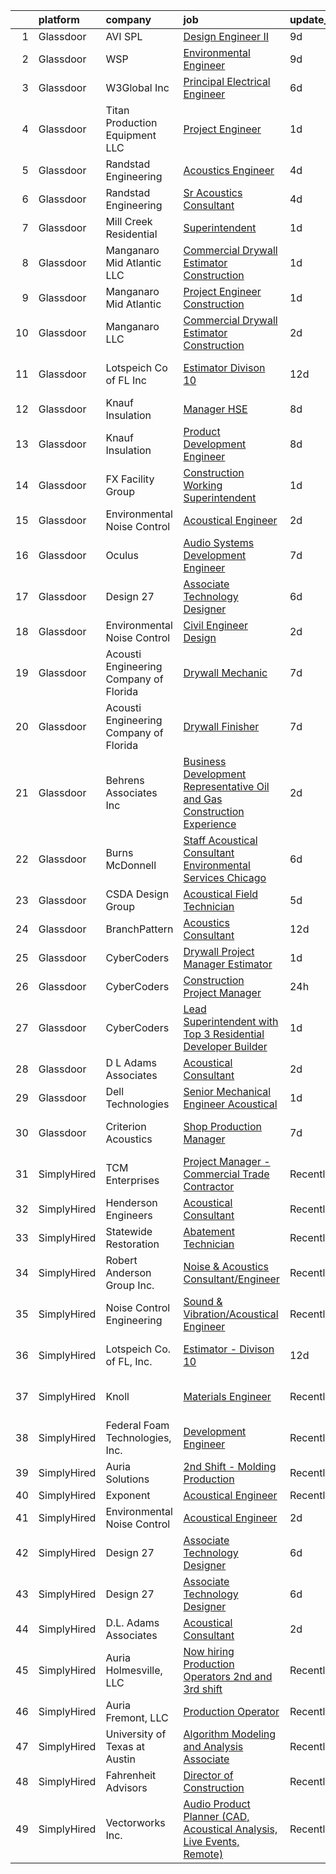 

|    | platform    | company                                | job                                                                                                                                                                                                                                                                                                                                                                                                                                                                                                                                                                                                                                                                                                                                                                                                                                                                                                                                                                                                                                                                                                                                                                                                                                                                                                                                                                                                                                                                                  | update_time   | location               |
|---:|:------------|:---------------------------------------|:-------------------------------------------------------------------------------------------------------------------------------------------------------------------------------------------------------------------------------------------------------------------------------------------------------------------------------------------------------------------------------------------------------------------------------------------------------------------------------------------------------------------------------------------------------------------------------------------------------------------------------------------------------------------------------------------------------------------------------------------------------------------------------------------------------------------------------------------------------------------------------------------------------------------------------------------------------------------------------------------------------------------------------------------------------------------------------------------------------------------------------------------------------------------------------------------------------------------------------------------------------------------------------------------------------------------------------------------------------------------------------------------------------------------------------------------------------------------------------------|:--------------|:-----------------------|
|  1 | Glassdoor   | AVI SPL                                | [Design Engineer II](https://www.glassdoor.com/partner/jobListing.htm?pos=124&ao=1136043&s=58&guid=000001836413013a813663522aafb74a&src=GD_JOB_AD&t=SR&vt=w&cs=1_6533f815&cb=1663831311057&jobListingId=1008135123497&jrtk=3-0-1gdi160b2kf3k801-1gdi160bpg2ds800-afd88db7dfc8ccb3-)                                                                                                                                                                                                                                                                                                                                                                                                                                                                                                                                                                                                                                                                                                                                                                                                                                                                                                                                                                                                                                                                                                                                                                                                  | 9d            | Atlanta, GA            |
|  2 | Glassdoor   | WSP                                    | [Environmental Engineer](https://www.glassdoor.com/partner/jobListing.htm?pos=127&ao=1136043&s=58&guid=000001836413013a813663522aafb74a&src=GD_JOB_AD&t=SR&vt=w&cs=1_7eb3849a&cb=1663831311057&jobListingId=1008135079902&jrtk=3-0-1gdi160b2kf3k801-1gdi160bpg2ds800-3a8945c45c2858a6-)                                                                                                                                                                                                                                                                                                                                                                                                                                                                                                                                                                                                                                                                                                                                                                                                                                                                                                                                                                                                                                                                                                                                                                                              | 9d            | Washington, DC         |
|  3 | Glassdoor   | W3Global Inc                           | [Principal Electrical Engineer](https://www.glassdoor.com/partner/jobListing.htm?pos=119&ao=1110586&s=58&guid=000001836413013a813663522aafb74a&src=GD_JOB_AD&t=SR&vt=w&ea=1&cs=1_4f693684&cb=1663831311056&jobListingId=1008142490448&cpc=3BA4CE39D5B5DEF5&jrtk=3-0-1gdi160b2kf3k801-1gdi160bpg2ds800-f136b5d3aa4bb2df--6NYlbfkN0DQr0I1mkHTYCHIQl-Z2q2GFo8_WIakD9g7JG9Jpso0F1szWHTNQT333qdHOIIMC5Xq46maLYzZw9v1ZCdJGnTbGN_qZeyICKJTLvCu5w9PYaCOnBLnmoEO-xL6RVkoaeMFLPme-X2PsYloLmBH-rFz3yn-Jbn9vC3vjcqUZ4lMdEvRckjZC2u84l5dIr0nXXoccTXOAKTmisWAuOBJ3uupbY8fsuqFItURgGqLG5kIqlqYM2AYdFeuEg3AxsVLxRctB-E3vVa8055G7uWHAnN3fDHVSRzr2SUBvU4w67J6IINIhha4Fsv1eetiI7yyqhfAlOs4B48ajBAGdWvBVMtAdo2Kei40KpT3q33Lj-X4VJsT1BEfor3sICqf-mW7gxXUskMaNd-xB-9kVs-3q2iH90z8NmHQ3m3enrIVWxCGpzc76wv_6XqWzgtKgJvMquvwt5d9ao0Aq7tFEdqi27yx1r4xySByGzpCyHHimrrqxwNbtu36Ql1arRHu_6ozaYq8eU-ZpQL6oF4TcqAVuP8D_TZ7L07DJShB_FhUvGZ7cTeQCH-g0lioB7gFDhl9QfSH09lTE5gqgN1vxpzwbzHw)                                                                                                                                                                                                                                                                                                                                                                                                                                                                                                                             | 6d            | Tempe, AZ              |
|  4 | Glassdoor   | Titan Production Equipment LLC         | [Project Engineer](https://www.glassdoor.com/partner/jobListing.htm?pos=130&ao=1136043&s=58&guid=000001836413013a813663522aafb74a&src=GD_JOB_AD&t=SR&vt=w&cs=1_a2a6641f&cb=1663831311058&jobListingId=1008151203610&jrtk=3-0-1gdi160b2kf3k801-1gdi160bpg2ds800-f0e9d119378842dd-)                                                                                                                                                                                                                                                                                                                                                                                                                                                                                                                                                                                                                                                                                                                                                                                                                                                                                                                                                                                                                                                                                                                                                                                                    | 1d            | The Woodlands, TX      |
|  5 | Glassdoor   | Randstad Engineering                   | [Acoustics Engineer](https://www.glassdoor.com/partner/jobListing.htm?pos=112&ao=1110586&s=58&guid=000001836413013a813663522aafb74a&src=GD_JOB_AD&t=SR&vt=w&ea=1&cs=1_7e987475&cb=1663831311056&jobListingId=1008146395319&cpc=3BA4CE39D5B5DEF5&jrtk=3-0-1gdi160b2kf3k801-1gdi160bpg2ds800-3533152d33cf8374--6NYlbfkN0BP0SNj5t90jkfF5SbRhYc-YYyKnIlIACqwosTKYtJiUOp36XFEILIi7NeTHfhZHbsW-mUkTBjl8Iw3WU-5SqwJGlMOgw2JpWZkLU-6lAixkGeMfLdqscvBGPGzZn7lcPvC9qIOBKdLZCN761WcXu4-8OKZ7XLBHxweVfOiciQhWxAZPPoBkvew_xe9X0eHuK33eun2QlXRi3OZ30b2vVb9f1rlcAlaiFHrN9RPFZZOsYbe3OF40iuj0T_LMWFudiwMZZphr13goZayiFAyO_wCLBdnoi0bmnxjbxFUMpNon6XK5AeXe93Ucib_5_Pxs93AUjfvMSzaQlDfh50tSsBSFXI3jRytEzgwKgJAWZevP0B3cQ7tZzjwSmt94xd-jDNdGs1uCBDuzjFSdtffL5NLb1spimd_pCmWBV9RF5VUEdaw4IeuiCKZfopefpC3PFwn-tnvku4QceFkjb9uvjL-aqaw6DyXJZszmu3dEAOCpcVTk4hOPm6bY8Ws07amVDteh4ZQTqfByAEk9ccgquhnhxkoukiqQhtuJj4a5Rr3JyQD74HZaz7is4Id10A70uKUoUYzTRqORaCYPKNhjq7MkAznW9UY4ZRTxMHCq-oX1vQBBqlPOTDr-gcjI3lxxAx7J-iftsGcoj8ATeGikX7Ar_Oqo1n4yYF0gIap4arsH-9FQwJPzeJ07STRcRldKg7z4xRThflITVwzvqaU1fWOUR-fUjlgWV0%3D)                                                                                                                                                                                                                                                                                                                                                                                          | 4d            | Los Angeles, CA        |
|  6 | Glassdoor   | Randstad Engineering                   | [Sr  Acoustics Consultant](https://www.glassdoor.com/partner/jobListing.htm?pos=116&ao=1110586&s=58&guid=000001836413013a813663522aafb74a&src=GD_JOB_AD&t=SR&vt=w&ea=1&cs=1_bcc4c00b&cb=1663831311056&jobListingId=1008146395284&cpc=9908D8D4413DBB8A&jrtk=3-0-1gdi160b2kf3k801-1gdi160bpg2ds800-1e37dc136f2d919a--6NYlbfkN0BP0SNj5t90jkfF5SbRhYc-YYyKnIlIACqwosTKYtJiUOp36XFEILIi7NeTHfhZHbsW-mUkTBjl8FIFrTAC_qYAebY_cyQqVvB0MGWr6GAninhmnbYc0H4JvtYHZs8F-JoYQ5N9rHtgPeysiPlaGKR1KA9_fQdLfZFYobIBfkkloEZC7jGXfM9tSUdm1h4gmKgvWuVQ0TE1vq3iuVPf_SYGYDulhN33ou8RYHCwJO4vPsGyrK_xbp_4HHSjxVzN0uEU7G1hMY6FTIA5gK3itbyPTxqhRI9LxJU55MhXDE0x4LfHZcP9W7HCUeDATGYcZOJ8wb_9AcmcYMh4PQ1YsVwldDnp1t0rFQc1luuIVNotKfs0c-kuaGtF7g8E8-EQlDZnhzGwNWBb4WnxzjFFmAEE32gC0WvGlCgwUgLsMp8T-VtngxGENJKB0k6-tdcHrbOEwlR6LBvP8r2kvMhGrYhTiCORvHg83JbIfeaxb7uwMcnINNBqSGZsh1W5v66mn2xpRGzDUKQ5y8uVSMAfNZex02hxeGr3hliezh5eGdhVwsWzyeq4LU8GOIqF_WHuiyXRHaWhpHkSg4l_WkrpyiJijXMtUTqpk0zfW7zGOj4xY0MKwtyAVO-ANkByZ9Z4qOBFgSKNZ9uHy_lEosy4iXuBL9rgKudEZc5H0PtPY5Dbi58lG4IgdDDOiyMm47L7EnizP-wvEsTkte2hm7uA_Pg2EbEM20kgkCM%3D)                                                                                                                                                                                                                                                                                                                                                                                    | 4d            | Los Angeles, CA        |
|  7 | Glassdoor   | Mill Creek Residential                 | [Superintendent](https://www.glassdoor.com/partner/jobListing.htm?pos=125&ao=1136043&s=58&guid=000001836413013a813663522aafb74a&src=GD_JOB_AD&t=SR&vt=w&cs=1_f40e7351&cb=1663831311057&jobListingId=1008151456010&jrtk=3-0-1gdi160b2kf3k801-1gdi160bpg2ds800-d5fcaaad9494a3af-)                                                                                                                                                                                                                                                                                                                                                                                                                                                                                                                                                                                                                                                                                                                                                                                                                                                                                                                                                                                                                                                                                                                                                                                                      | 1d            | Lacey, WA              |
|  8 | Glassdoor   | Manganaro Mid Atlantic LLC             | [Commercial Drywall Estimator   Construction](https://www.glassdoor.com/partner/jobListing.htm?pos=113&ao=1110586&s=58&guid=000001836413013a813663522aafb74a&src=GD_JOB_AD&t=SR&vt=w&cs=1_433c8b86&cb=1663831311055&jobListingId=1008150380966&cpc=B2C3004C5D07113D&jrtk=3-0-1gdi160b2kf3k801-1gdi160bpg2ds800-397582565d2aa8f2--6NYlbfkN0AeB-3anZJErEZaeDx6Hds6gUOajYFzd6t7JoW9qgPIiS3DNhZT4na4LQrHUyLHjow45GmzMV2HLtGoDQPa0WDQhvwLM_H8D3dmLqy1Hrw3-Zbn1V9VzxQikSctc53lV7Hz5pFsaBTEufIT_OPgZnKCTNnhhrJRQjE0MgTp6wIOj8GEkfbDTf2_ikjkW6TUqQWR9FXdF01Li2_EfuyuMMq7jTUr8BDuSoZVvSYXza_ujzPLG3Td5gGo3kzvCE9hzNK6fB4FZILfrXHcFmOSu5oLskgawQzDA3kBq32funCWagXu9tWs7o4qvYs0HTYYlBRzwx8n2wvj6HsWAZ-AkVVi6lVeDVC0cLTyi-FIdXqMzeN16O5V9RCZqgl-Ilvu6ZVIiWkIOwwRO6v3uNTAnO3jIyI73NcESIg4ejjjwZJESl_Um02_wg62WjDpmcbqt3WOKsw8swvgcxNJAFz0cYSXmk1OZBobOhPQEd9k7C1eB5NoNKppG_siUG6a-Iue96uglDSQ-nRLfkagETzdXusl9Q2r_T8qW9hIGE341f29nwMOz5wv1l3F0U4iSe3gkuah6P5OLABcT-JnleeM7QpqmB2sfDu4XhSJ_6fOgXcBIrWxXa9PLpKucZqUaRqZo26q1zdsPYuVk9CCPNIfiKBLGuNH4CsnHTPCqooBjdPUZiATpNSgDAcZJ3mvl82N8weSH3p7QrYJiw%3D%3D)                                                                                                                                                                                                                                                                                                                                                                                        | 1d            | Beltsville, MD         |
|  9 | Glassdoor   | Manganaro Mid Atlantic                 | [Project Engineer   Construction](https://www.glassdoor.com/partner/jobListing.htm?pos=115&ao=1110586&s=58&guid=000001836413013a813663522aafb74a&src=GD_JOB_AD&t=SR&vt=w&cs=1_5bed0a62&cb=1663831311056&jobListingId=1008150380958&cpc=8CDBB1EC89CF7160&jrtk=3-0-1gdi160b2kf3k801-1gdi160bpg2ds800-ef3b1dae93baf93f--6NYlbfkN0AeB-3anZJErEZaeDx6Hds6gUOajYFzd6t7JoW9qgPIiS3DNhZT4na4LQrHUyLHjoyxceRFrohdU8ABPOnh3AV-aNjKilJV5q1qmctXO_LhNvpefjESRREmEOo55e6WCmCgWHBOMEhaPIzytCxfwo_mFlIDiYSoqOmVLMBKoo6J9i0na_puWMFI5GuIPjMR7ZPTJeRZftbiPr9P4l7ZYi1FN2qUoZSP254hQx0o01nDyIx6eyCsXfcN93DqggD28R4Ctwt6FuB6ZsAnWAzGmj-GMa4uWRDPr2Dqb6jv7plOlMtLzA8F5x-3LcDLqhtsuBTIyQ-bz38sC7sCGCY05w9qj9ydi6p8Of3FTNsAlyMvgD2TDy5I7T4MG7PtrzYIzMrCvmxkWKP6OkOhv8smcT1E0-OvbD4L7Lk0-k4_9lfVks9R9KKs-vxvhF7vYbSzz09OKC0fWuEtc_K22UCQyBcMGA1nUyGa1F7nda7LRSUomtxq2KsYNlLx6QvvsIE09HBanlDRUkL6XUdAOGNFs8lVIUYGxVpd2J7L1D8JFLFaUr_BXsGZeNFX6rw3uBlYJpOnUTGvFZvtof2pa6d5uTHG7hWePlKqW5-o8ruas3lvuLUH-opNkGN9XZTp1_XC7f_ZeZheUCOTQ7U2WxgQl28pl5cTh8Qji1_IQ1Q5aDoXOabxqv7wWaJiyledlq_SGgcE3COfMFYrYg%3D%3D)                                                                                                                                                                                                                                                                                                                                                                                                    | 1d            | Beltsville, MD         |
| 10 | Glassdoor   | Manganaro LLC                          | [Commercial Drywall Estimator Construction](https://www.glassdoor.com/partner/jobListing.htm?pos=105&ao=1110586&s=58&guid=000001836413013a813663522aafb74a&src=GD_JOB_AD&t=SR&vt=w&ea=1&cs=1_780f1102&cb=1663831311055&jobListingId=1008148672119&cpc=251DE92F8575B4A7&jrtk=3-0-1gdi160b2kf3k801-1gdi160bpg2ds800-651746d23aa49aca--6NYlbfkN0CSBNOnuxzeKKpLLk6KnyES8NvdEH3lV6drVITrW4BR0maHnjRWxbT6FCV11NfT43GzMBKkEO-1mh7CCXhXekt7N8NO-YQ99Y79uH0ka1Mxf8abb7ZJ4punEjlasSI2MLM_eSVknBX7T5MG-dXfViHY-dczCXECLuUhp1F0cb5T2YWs0PyA-agh2iOhnrztT_TEsWWMY-5grgaZqD1ZixTNzsZfyf87aOkBR2pt_DWBK_S0a4hKh0r44JPE48wTYHPVLCviNWTv_Z6np86MVwkc5kYuhwUDY-kJr0WBRRgbBWpauYm83w1hPnfZ7fjS5MZjkPgHdy0I-pUqt-MOED26yVWvM5QP2xyiFZIP5WrZjgg5JRb0k45L4O6UJBH3RudEANsNWXi58zvJUhqn2oFhW8ut3p0npRreiuvpMvYvRgS2yPMleMtBw3qudpNeOXg5qJHN1NTTSmFYP-kA_uTXZhnKy3V586fZS9oEyDJD0TWgFp2qU5_eZMNw1TMpDLPmMsf3ZUpH2lc50ELmImPi)                                                                                                                                                                                                                                                                                                                                                                                                                                                                                                                                                                                 | 2d            | Beltsville, MD         |
| 11 | Glassdoor   | Lotspeich Co  of FL  Inc               | [Estimator   Divison 10](https://www.glassdoor.com/partner/jobListing.htm?pos=102&ao=1110586&s=58&guid=000001836413013a813663522aafb74a&src=GD_JOB_AD&t=SR&vt=w&ea=1&cs=1_33d6b655&cb=1663831311054&jobListingId=1008129396119&cpc=E0DF622EDEFE12CB&jrtk=3-0-1gdi160b2kf3k801-1gdi160bpg2ds800-41f33a4b0cf844e4--6NYlbfkN0ARd-d_mk3fv7CsTzJI1efZU9fdCZ0pIicvHcE4ak8lb2QDs69G3HXkD85mIZKgWie_EH0ttPTPLMQXyY7SATuMQCCrub-AMTqhc3uVH_oQyp47DA5ooRc8lTMJsZy1cVtTpsBF2YP3KwdWWYbEUTBr1yJCjnaztYUpDGz0-7SlBzygTNjme7H-PpCkDTMMZx7LdGkX1m7gW2WDc3l6uNXoaJXjKa8wI5j1mtB_oLHA0ShUCkgZX9jy9OSvc-be0JgQ_SbebyxThoCefZNkpJlobist1G398CDUQYHLsGUThMkJKkS1kSpMv0B1NneaolJDDSMFmQ_SNds5xBi_SaNR2yMIYNUOoH4th1de7WrcrcF-hoQzrHM8mcqikhSBv4HbiGcmtKQNdIJtnc9EmjcH38zT1y3S-zkHiERU4_2PmAmVVlUzel7hKMqueWyDrQYx77prMZRgw9CzWx9JMf-6YdvSdarTCGv2_QEpa3xz7UZbwoDu7g1bs2hSkftX8BufAl6e95YNS9MNag6dbV4_)                                                                                                                                                                                                                                                                                                                                                                                                                                                                                                                                                                                                    | 12d           | Fort Lauderdale, FL    |
| 12 | Glassdoor   | Knauf Insulation                       | [Manager  HSE](https://www.glassdoor.com/partner/jobListing.htm?pos=111&ao=1110586&s=58&guid=000001836413013a813663522aafb74a&src=GD_JOB_AD&t=SR&vt=w&ea=1&cs=1_1d5de2bd&cb=1663831311055&jobListingId=1008136636747&cpc=4D489A1B82E31BBF&jrtk=3-0-1gdi160b2kf3k801-1gdi160bpg2ds800-25d16cc0c1dbeb12--6NYlbfkN0AgCNq5Q9JZmzoW3qRvN8nsjI_K7hzeHLTyl9cbg4zvCuAwJ3I6BceYlWxJTxN8DwW-UgRDF5JuJYc2n8PO4HPRt_RtoDrYHUrIQyQlNivMnlrlqOvQ0JwL8bfnY2uRedQFLYar8RF_NB9ClyQ6OKOKiMokRuMy3aNWuR6GrWpPJKnp709K_dyXpWIOAMrkTpZH9OZghuZyEMMUcnhpXOkq87ckgrjSG42VCSdkaniJIrDDMdTwMVp0bEtVXsJqKZTbWVNGZFzmjfWIqE7n89ctOk9WfKp7d4kjK3SkR6MQcXTWWSNW0KsFwj7OqU7pCtdy7S0DAwQsFRos5SQM5FdtOoWczq2DI2W3XmBbyqG5sH3un4ETgfSwU4_zz1WoRfLL69-XSY70daK5YgILpanDZ0InxZ-8kdEfv3NbM2CBC4mCSsFo9-WMpQIndBRbx0Wvy6bKalIhFtUFtz8U5pOHa3bUl8ZJoOYs_FYmjBCp1UTorgx4OAyQ66IwwGnr9fE%3D)                                                                                                                                                                                                                                                                                                                                                                                                                                                                                                                                                                                                                                | 8d            | Shasta Lake, CA        |
| 13 | Glassdoor   | Knauf Insulation                       | [Product Development Engineer](https://www.glassdoor.com/partner/jobListing.htm?pos=108&ao=1110586&s=58&guid=000001836413013a813663522aafb74a&src=GD_JOB_AD&t=SR&vt=w&ea=1&cs=1_75e0d4ec&cb=1663831311055&jobListingId=1008136628584&cpc=CE83898D3A5B2434&jrtk=3-0-1gdi160b2kf3k801-1gdi160bpg2ds800-7856583687082724--6NYlbfkN0AgCNq5Q9JZmzoW3qRvN8nsjI_K7hzeHLTyl9cbg4zvCuAwJ3I6BceYlWxJTxN8DwW-UgRDF5JuJSKTmh-k_N52AEArxxyOD0WNUcQZlgAObincYvAH3IXG2_TrzqqD9soyCYF-0ntN6ekpt19krMHsaZEVX2aNutxJltnPodVuJ0PmGP4bchhFhDJKX5NYnqouaVneGW-orOeQb1zZG-K33_LsK5BAUo_Nii14x18S6fqaVd_j0nnqLILKiT9-B82uZGLGs4OwtksS5cp_TCfoDeKmmzmbjvx5WjadJ3W-Bl9R_H7Pl6ydyuLwhw5E6ejrwBpkcId7ADv-NiI9JOGcqj1bB5pSV5HVOd7M6eCCsz96D69l4VkbpXrNzHo4SkJdnyQS_q1ey2S0ph7APbCFxbGRdJMvO90cJu-IUTx1F1d3m7QT4XIDDZw5s1TXwCk7Hznsawr9HPWV7yQ-1dMmAKDstXogGdPJj-XLOSratPTgRV0byhaDECRpUx9MF-eOcxBjb8DlflJyP8f9V_w80UQB8EKGcU0%3D)                                                                                                                                                                                                                                                                                                                                                                                                                                                                                                                                                                                | 8d            | Shelbyville, IN        |
| 14 | Glassdoor   | FX Facility Group                      | [Construction Working Superintendent](https://www.glassdoor.com/partner/jobListing.htm?pos=114&ao=1110586&s=58&guid=000001836413013a813663522aafb74a&src=GD_JOB_AD&t=SR&vt=w&ea=1&cs=1_c3342387&cb=1663831311056&jobListingId=1008151120963&cpc=FF950A86FEA5DF54&jrtk=3-0-1gdi160b2kf3k801-1gdi160bpg2ds800-4f8a2bce78243360--6NYlbfkN0CGveJGPqEcH9GwMKREKpVzG7THfQnFptBOK-FmsseVntJEP4XoUFGTbZl3XbktHPaHESS5vIWxRQ2JGPo-Xo5fqKVjVGIqTXZRVKJ8hKke03F0f_138kuF2JRHbY8CLJyyb0bIZ7ZJ9ZNYfUEzI9n5x2IV1kwJYRHRRPgvCzvmbaVDKUZUyx-O87X6clqtvOoMYJGzPT3RTroViJzHffOh8_F7XboolMwksrRoi0ogLp9j48F8TMND5oOOUBdsvH7xG2zHD80vHY2MwOlE60C241wTBAvyzhlFKWWwArYOjJFqDcV2YRFcCfjEsUtyQdQ2Pjz1KLqkV5cUTzh6rBa1tsdeScb4fEDMHChZ5nTepAsV94P1xYCIST-SNrBo6lHmM_uEzCkLv7_Deh9FURZkB6SIhlI0HZpCz_TkhT3MBGbM-gAIl3QKcPPPkoDfywQPkU_q2pBZdkzLvY89qDAjX7Mu_LP44jJ5vVm0CGD7G00cptxeL0yEoBMFV0k1CDwwIr7XUzN-ld_ijXeYNT3FKfFniCH2cxo%3D)                                                                                                                                                                                                                                                                                                                                                                                                                                                                                                                                                                         | 1d            | Cincinnati, OH         |
| 15 | Glassdoor   | Environmental Noise Control            | [Acoustical Engineer](https://www.glassdoor.com/partner/jobListing.htm?pos=103&ao=1110586&s=58&guid=000001836413013a813663522aafb74a&src=GD_JOB_AD&t=SR&vt=w&ea=1&cs=1_cea6d4e0&cb=1663831311054&jobListingId=1008149321958&cpc=444700D72F2ECBCE&jrtk=3-0-1gdi160b2kf3k801-1gdi160bpg2ds800-1984cbe4eec01994--6NYlbfkN0A1Hx1H8Z_ZGf51L8iwGP-htVtHzPykBAmnYM3BEYS-BjMEP4a2jOktYpJyCWj02FvueX3dWlMGDqT9Wt5_Vi3EiSMlMZepmUVlrY2zUzOsWuO3Sp_G5alay5VrrZ4ZwE-vbCXkHb10dlGCboSOR8q-hsMYtlOaH5oXQCDwxdbNU54Dk1no_d7ZbTTXKda2ohpj6GFelx6xRtqsWPmoALPIZ8QI_2WrkeVHqiKyS6hkvz7d42Qy5wGv75MN8tHu_9BSYVQWshFFPBJGSvLc4nJ0wj5fL1vIDUaO4BfsbCWUUen7TT51opSRe3NNei_VLwrTgAzm6QPiJ-2aX0VEqPS4X9jxwE563etxFUAbNzLs51B-ZfeCVfqyicyIzDLbH7imgG1MStvzijHq2_6JEOO0_vbx-u5swFhQPLYcO-jWKCRv9ThlyD5ZDeHyJUECAIe66Psc2yRsGQL9ujO-Cf1SaKqcFdl9n-5gTKrclhPbkKvZCd6ACkTwRWKshRs88i6sNlAjmcz5WQ%3D%3D)                                                                                                                                                                                                                                                                                                                                                                                                                                                                                                                                                                                                           | 2d            | Hawthorne, CA          |
| 16 | Glassdoor   | Oculus                                 | [Audio Systems Development Engineer](https://www.glassdoor.com/partner/jobListing.htm?pos=110&ao=1110586&s=58&guid=000001836413013a813663522aafb74a&src=GD_JOB_AD&t=SR&vt=w&cs=1_af59538f&cb=1663831311055&jobListingId=1008139825650&cpc=82B3195DA92CAF92&jrtk=3-0-1gdi160b2kf3k801-1gdi160bpg2ds800-81c7c01d1ed9796a--6NYlbfkN0DYl4UJW4r1Vl7FEn6T9F-rD9lpC-0oMJVSiWjK_MGUd8e8cHXcpv6KPyjLHZEfqkU7D16wTQNzEVk4wG6XI9FAQyK5JkhJ2ERt5J6bqJI1UJM9RVHe6sJeBvvI02Fm7Y6TP1maoxtnNctsGXYfreZYmK9z-xOomguon396Im93PrYQAhqM4RnyF-ypzymJNdLjg1iIRIP7yXFLJvjNiNMmv1awpGtssrqpwBaGQFVbpwBubDBZc7yy1NQfwG5FmNWm7Ly45ufgHgEYYicpewiK31g4ure3501TqNCccrfYTKa2s2E3ptL852ywQqu5UxZzwKaeZOtQf_8RqbbnxKu34AC1ML-dWir0MQm-8_dzVfaDhthha6Ghn1-gPxxXFdUmDu0iP1sOg0DhrVNskTAcompFCqU6sAtxZ82CEFCm7yDoacJGB5IkbrhhzJyQQXMJ20G1ZUcjjQQ7E0e3E54bxg-KWe4AmX8_nmeiCGcoVQ71UcEC5h2b14F55CQLuLaluVB5bkjg6lm1-PMgEOKIYuoXvybeiBXm8PbbK_7ND5uD41DfmtxAE01kAGTw0yfoDLq6jbfJw-t31H8ZyogBdAF15q3DkAvjoH9cEDmMIOaKCWyILumhf43KSGr4ZvHzK_oasyF2_nOBv2J2K972tJ-GPLfd6kAsRtAENFUW4kA8xJn16OjCPArIN49a5UwDpejUh2U56efGzx7N7q9twU0O0XzGrAV2etwq_llHEl-_ltOCENZLCZbsl8SRLXuVIBChZ4V3eM8n4ztQ1jAMBk69wMEbXqSw7YY0aXBJMKySKbnpoKOKvqpmRPmzGIT_NLxOYgRoQl0K8CLMRJYE9vi5tnLPLga34HLPQMdnGeDI93XyccFT2J0VwpGJDYKIvlFoMXTyzAL_ikxfhWjzmkCOface9uRobVg5GU6N_0tiLovYog-FRCmYKD8nfbxqzXYQXV2y-KytF7qHD4KnMfdd-Ybh5FccyOBdL-kTDUwUU0bzMA75is2v9OYzSTJvaRYvfmMQEkiDiv-6SDnucAN4FmxoOkKsqdRoZL_AhbYBrxQtKzcNEBHlICNx1esHov3SRvyzlQ%3D%3D) | 7d            | Redmond, WA            |
| 17 | Glassdoor   | Design 27                              | [Associate Technology Designer](https://www.glassdoor.com/partner/jobListing.htm?pos=104&ao=1110586&s=58&guid=000001836413013a813663522aafb74a&src=GD_JOB_AD&t=SR&vt=w&ea=1&cs=1_0edc3dd8&cb=1663831311054&jobListingId=1008142358363&cpc=C0660463CA5A7C96&jrtk=3-0-1gdi160b2kf3k801-1gdi160bpg2ds800-5733fc85bdd770ef--6NYlbfkN0AZdIuP4NPWig_aPKyAkjMTZqaOmelRvYdJiZXCUPZp4_HKOFOnNohR-AAffpjG8poby90cf-4WvFh_OJxCLMemKe2VN2ML3wfOUPI27JSEdLDNNaQgkJy-dq46JdcqNo32lFD7TzSk9EE8C9b26O5Zah4aLSzs2Ju_5nzDQnf9mbjGw7flnGup3CNOeQFsApgNiBlwQuPrALfXJpVokczmXgGRjZeph-6wnf8qYAc6uUiuN0rckqFwP0hiFuneTgMUGP4I_dC-tJWrviuB2Q6GA55-mOrcCdrK9jwwqFYS6jxDO6rAHjngOASxiVPQ4zA3RjIiso0NCbAViQRkLSPfeMoAWmaH5aPkSp_D9E5ZQe8ChB0Sf2-u5kbwjSBEOEv3P8wzZzYtdb71Ec2eqUcmxunlch3LA6VymIcI-gD2HpLe72MVz-CyTHyzeISbuDlgLcn9rNWS2_1ynGeLw2A5-hL3ql0Vycig9VaGp8sQBicvxc_YSQHPdiaVPupSz_CnmIqJ84toJMG32ghK0U6w)                                                                                                                                                                                                                                                                                                                                                                                                                                                                                                                                                                                             | 6d            | Indianapolis, IN       |
| 18 | Glassdoor   | Environmental Noise Control            | [Civil Engineer   Design](https://www.glassdoor.com/partner/jobListing.htm?pos=107&ao=1110586&s=58&guid=000001836413013a813663522aafb74a&src=GD_JOB_AD&t=SR&vt=w&ea=1&cs=1_e0ebb488&cb=1663831311055&jobListingId=1008149177442&cpc=E9BC9687A0F03B80&jrtk=3-0-1gdi160b2kf3k801-1gdi160bpg2ds800-c7026cb07def7eb3--6NYlbfkN0A1Hx1H8Z_ZGf51L8iwGP-htVtHzPykBAmnYM3BEYS-BjMEP4a2jOkt8JmmjCDxcGm8y53qxNCgm7bGp8RIjwfMWkRs1DLEyJcRqLEaL1Jm4V0PEZgosAaTYCFb_qSq0zC4T7aJwCzgFi2njr6_geHQogtBdXg5cxBMZTAEEZjpTlVMD-5O4-6Iq21_0msSkvQBHcvUDbBhecJ3A0uktHKyC3rwb2tpltAQUZI8zDjdv6hG9tB7Ldte058uTRuRDbT_d397X899Xz99Z8E23jQIXuf7EWVG0VImarZLcSjKUQrONQUO6WZq1cu7OjsYGTaXdgXerSgyGc5pzo91mT7f_7ToxfBmAZI4E58sUh1b5XS0-4vgWwGwoEwfJaQb8kiwt5bAhC-bJ-YNsLPBdQetq2MdlIIzrFSoV_r_R2fnxD-3hkTcThG9gG4rfgeQbCPyLrlIBiGXPDJqI2J1Tw_7STvHjdh2SdyIUyS-MpgVvgbA8RbB9ext9EeD1aiEmTWG2kahhB7Z2jk77tZmh4Mb)                                                                                                                                                                                                                                                                                                                                                                                                                                                                                                                                                                                                   | 2d            | Los Angeles, CA        |
| 19 | Glassdoor   | Acousti Engineering Company of Florida | [Drywall Mechanic](https://www.glassdoor.com/partner/jobListing.htm?pos=126&ao=1136043&s=58&guid=000001836413013a813663522aafb74a&src=GD_JOB_AD&t=SR&vt=w&ea=1&cs=1_5cd3fc11&cb=1663831311057&jobListingId=1008139906344&jrtk=3-0-1gdi160b2kf3k801-1gdi160bpg2ds800-a5208c1758d6bc10-)                                                                                                                                                                                                                                                                                                                                                                                                                                                                                                                                                                                                                                                                                                                                                                                                                                                                                                                                                                                                                                                                                                                                                                                               | 7d            | Jacksonville, FL       |
| 20 | Glassdoor   | Acousti Engineering Company of Florida | [Drywall Finisher](https://www.glassdoor.com/partner/jobListing.htm?pos=128&ao=1136043&s=58&guid=000001836413013a813663522aafb74a&src=GD_JOB_AD&t=SR&vt=w&ea=1&cs=1_6cb09fa2&cb=1663831311057&jobListingId=1008139738360&jrtk=3-0-1gdi160b2kf3k801-1gdi160bpg2ds800-b25650e7e7b6b723-)                                                                                                                                                                                                                                                                                                                                                                                                                                                                                                                                                                                                                                                                                                                                                                                                                                                                                                                                                                                                                                                                                                                                                                                               | 7d            | Jacksonville, FL       |
| 21 | Glassdoor   | Behrens   Associates Inc               | [Business Development Representative   Oil and Gas Construction Experience](https://www.glassdoor.com/partner/jobListing.htm?pos=109&ao=1110586&s=58&guid=000001836413013a813663522aafb74a&src=GD_JOB_AD&t=SR&vt=w&ea=1&cs=1_4a546a45&cb=1663831311055&jobListingId=1008148942014&cpc=83630893E902B957&jrtk=3-0-1gdi160b2kf3k801-1gdi160bpg2ds800-aaad3fc9c2abc0df--6NYlbfkN0A1Hx1H8Z_ZGf51L8iwGP-htVtHzPykBAmnYM3BEYS-BjMEP4a2jOktZieo8pG5LKs8YOBu1E4QC_zHtLtXWSxHNmF20OayoE_1AMQU3uIKAxtD8NtYW9Z3DrTUmkAtfnxkB4uKv3nOrJ80C5MwSEucDjGDxZOson0qfuZ2wlzo_lAyCGgf8kHHvDG53DoL2oKa5weaCwXwmeVL23_MohBeK4REzhViFPtyhfH9w8KHSKP978x7NZKcUM2_4JpzRng6bApPkH8F-9L0O0unDn2-AISPdR4083bu2QroA9yovLh3qbYYCoP9PbdENutExrvLKzbHCfC1CWR8w8lVIgl9oKhyhsVIJkvF-DkbQBzf4mx1bKeytkZix2uZrsTFb1B8QI0QhDAVwcaKsoFxtjtZnmi4MypDkMJlumuHU_McU7MxbyVWeTFiULfaFwUQA75_y0oDao3FBgk3UJco8E2bBAIMZ5HYEAeshbiF6o_QjA-5f8dHkICbceqNdteZQXpj8NqLFs1wPlCgrl-8JLxA)                                                                                                                                                                                                                                                                                                                                                                                                                                                                                                                                                 | 2d            | Longmont, CO           |
| 22 | Glassdoor   | Burns   McDonnell                      | [Staff Acoustical Consultant   Environmental Services  Chicago ](https://www.glassdoor.com/partner/jobListing.htm?pos=121&ao=1136043&s=58&guid=000001836413013a813663522aafb74a&src=GD_JOB_AD&t=SR&vt=w&cs=1_e8daffb0&cb=1663831311056&jobListingId=1008142785040&jrtk=3-0-1gdi160b2kf3k801-1gdi160bpg2ds800-e8335c7972e90890-)                                                                                                                                                                                                                                                                                                                                                                                                                                                                                                                                                                                                                                                                                                                                                                                                                                                                                                                                                                                                                                                                                                                                                      | 6d            | Chicago, IL            |
| 23 | Glassdoor   | CSDA Design Group                      | [Acoustical Field Technician](https://www.glassdoor.com/partner/jobListing.htm?pos=122&ao=1136043&s=58&guid=000001836413013a813663522aafb74a&src=GD_JOB_AD&t=SR&vt=w&cs=1_dfa67a6f&cb=1663831311056&jobListingId=1008145139217&jrtk=3-0-1gdi160b2kf3k801-1gdi160bpg2ds800-9216efdec13e9a3a-)                                                                                                                                                                                                                                                                                                                                                                                                                                                                                                                                                                                                                                                                                                                                                                                                                                                                                                                                                                                                                                                                                                                                                                                         | 5d            | El Segundo, CA         |
| 24 | Glassdoor   | BranchPattern                          | [Acoustics Consultant](https://www.glassdoor.com/partner/jobListing.htm?pos=129&ao=1136043&s=58&guid=000001836413013a813663522aafb74a&src=GD_JOB_AD&t=SR&vt=w&ea=1&cs=1_1e696f40&cb=1663831311058&jobListingId=1008130243571&jrtk=3-0-1gdi160b2kf3k801-1gdi160bpg2ds800-166188b6faf1e48f-)                                                                                                                                                                                                                                                                                                                                                                                                                                                                                                                                                                                                                                                                                                                                                                                                                                                                                                                                                                                                                                                                                                                                                                                           | 12d           | Kansas City, MO        |
| 25 | Glassdoor   | CyberCoders                            | [Drywall Project Manager Estimator](https://www.glassdoor.com/partner/jobListing.htm?pos=118&ao=1110586&s=58&guid=000001836413013a813663522aafb74a&src=GD_JOB_AD&t=SR&vt=w&ea=1&cs=1_78b08090&cb=1663831311056&jobListingId=1008152462046&cpc=FB7E4A1762AE5BEC&jrtk=3-0-1gdi160b2kf3k801-1gdi160bpg2ds800-efd91fa07ef8e630--6NYlbfkN0CpFJQzrgRR8WqXWK1qKKEqALWJw739KlKqr2H-MSI4eoBlI4EFrmor2FYZMP3muM3oVLaOs4f3sPaecwoRAB4x_lM2vp9kB-R43e9VQYao97tT4X2wiPNzRkJDxBLAW-hU7qk2y5qakb7gLk9cxaoET9GyC7qnDX1dpmRh_7QDKbWGkFy6AI1gbJtuhb5HaHOkQsxiO2WGA1A5lUN_oa_6vujFJfC6TY730KlsAwYN6GxNHCcjVXHOTYRPS6FiG5SYELNwb9i9t66GJrffJ9hO0z78j4_0m6xJr-ljkgGiioI-Apmp3Sovy3SE9R_rxuUbRBgT4eA2DQC6-J9kkvM9DBBtWRd55ywyh_WI1M4d_NhPvc_cqi-vwjnDneh4h-ToQjs5Uir5dnxNFf-Da6yJfIQY5VpUUrxJLpPjOwgaL1aDJd70H9HZiKecA8Zpgf4U-YfSmnjK8-XVoHJaq36cOwA-KyucUj_pnVoHBRhnzImZ4Npqo2mv8FgI0-Yz9Cec6_C5mzxAbDz-tXKWTUZ_xs3Bakokl4v1PQJAdk7czPZ1YKEPgkQIvclzG_pZy1eeZfWMLRjWhwvZ2SgovAClGe1C1srkeQG7D3w5I9PY111OVFd1hasBzRocfuoqwhqgpbZHlgvj5ULbYinvitBvtJBwt7lKbvWTI0nzwKia8H4heVJT2BoHjfJSu7AC4OnHYpdNDCDMvTyuphXqrcV7_A1heMtBRS2PMubhOvNqQFBmQH8srqcmn8WbVrpBl-UmPvBa0vYSwvHY3iHgOW5f4GXTWUBDz4ZwUnXhhC6cwITgSI1pmPFZB2B3WBS1T0uTkwT3CZoL1rvjOa4Q8gbXIOwyqorQk6sGyEzRedoLOLLaV4GcMGvtwFvKhNJLSlY8KuDOljnrGVyp5249A6WEhcgL08mIieIut0CCbgGpOVYyrfrX2rlNIDLwpBqY7JKgCrVJEata-dUvsuBytkjD6mOxPFWzt3pUPflQ9xNVXQ%3D%3D)                                                                                             | 1d            | San Diego, CA          |
| 26 | Glassdoor   | CyberCoders                            | [Construction Project Manager](https://www.glassdoor.com/partner/jobListing.htm?pos=117&ao=1110586&s=58&guid=000001836413013a813663522aafb74a&src=GD_JOB_AD&t=SR&vt=w&ea=1&cs=1_2c85c069&cb=1663831311056&jobListingId=1008153246628&cpc=334ABAF5D42DC775&jrtk=3-0-1gdi160b2kf3k801-1gdi160bpg2ds800-aa3c3f55ea864acc--6NYlbfkN0CpFJQzrgRR8WqXWK1qKKEqALWJw739KlKqr2H-MSI4eoBlI4EFrmor2FYZMP3muM1Rh828weF1HdlEZz8uINTCKuQXV8ZKBE84lgaQZZT3G35cKkaCKORc-u2jZACc9NBV5YfepDSslL_X5JjZV3uIdkkP5l68batE7NFkKVEfFJNk_WPvR9dBqB53e75V_F-PRQjdTecD80i9Zsl5pkCe_GprwoUQ5sfgvDNmjGlMB8_WrFZkW8FsRDzIfnwhrsrC_zhvjXUxd7yB5b9pxv7toCVkQNF4EljBZciyDkbRf3dSAFV2zg_CGgaBg9XJK-K9OrPLDvSD-KiTjJ1satH1VmzBWZalTUfVX98N6KCi_CEPeZD_KbVkoGYz6SXYDtmf2h9Pt-s1WjxlADSTAAPj0uh1hMOP6ZT90UX6Ir2p5IXevJSJXABgQy7-H_JDY_YO4KAZvpQgfHAjyqbfwj04VVMJCf9W4IuIvthW56SOJ4Jm2zQtX31OT-c7XqPlhZP_x2Wh2RSzYbfeeV4FWkV6ulYPHv8WaEB5RdY0wn69aA2ZWea6JCD1L3Vl1Krw4IqSQjcoq6RtnwFXzi8NKlPQkoTRnhwnpea66vnbRsOE9aa0gkzmEGOLsKSionNWnNuUWMotsZpvoVb3v8_PiGuiFA4LIZqeftmQDNTxEOmab8iYG04bjCZag7-Dzy439L4eA_XYp1HwO7fSvGcoiIk7PSLRt_IPAEcbFKe7LwsYFCNJC2B-DZYFXxqslr8vAa42klJS4OomVGl6q6ZxlmSXDAnih8Wtzq5Y_BU-lzxZ3sMt9GTqwYU04YES7If3tFD-u-YpzOBYHHNelgCPhenX-tR9iCllDrLfwjPjiq8qceGmNyZTiJR3hGLTOA-cQ3dnb1xE-F0ueOFPL5mHssOVxJdDu_EiV1BNxquYkyjJD4_cEsi_pWyDMHrgablwK8e26pYNVSeqDtUGY1mYtUugLNiC5imYa3yVBCbyKa7pg-uivYX2rykO)                                                                                              | 24h           | Las Vegas, NV          |
| 27 | Glassdoor   | CyberCoders                            | [Lead Superintendent with Top 3 Residential Developer Builder](https://www.glassdoor.com/partner/jobListing.htm?pos=120&ao=1110586&s=58&guid=000001836413013a813663522aafb74a&src=GD_JOB_AD&t=SR&vt=w&ea=1&cs=1_ae5dca9d&cb=1663831311056&jobListingId=1008152462042&cpc=AC285F3A3ECA6BB0&jrtk=3-0-1gdi160b2kf3k801-1gdi160bpg2ds800-a28f2b0e25c885dd--6NYlbfkN0CpFJQzrgRR8WqXWK1qKKEqALWJw739KlKqr2H-MSI4eoBlI4EFrmor2FYZMP3muM3oVLaOs4f3sJLGtvArRViKJa_gDLIGLWalL15X24RX7aqJEjuBN4Oz7UGi3EGLr6Ou3rpEyojiePUtIYju8_d8TOTK8N9pjHyovCIgTmsXzpfT05-4MX16iyS26FPifnPpm0Me25adiaY7OY6zbYJM3W7fbyk-6QraYoGW9RjN-qR6bS3JQOi27MZQ2K108CQKURltAIXexQP0I1N62cZtVFm6dDJ4ay8LoT5VIWhRjt6ziGmQpZ7tyLvBCxtm9vAz3qNpOHc3pr-OVa1iB0bUSU3dmBel3cWFrYv8LlykM5tLct-72t3FLcIrhIgRCV8wVRpI4M-GTvkySHMzQU7QgtIfVAH5KPFnmFj81puNn62C0P04d69TusTUQ7wBcSx-M2zTIeGgG4FwayEf9jGawoUyAMjBsf0z1QjOnUYa18A1mfTnhne0sfj7rqlVkIm96nXKoSX2a57lmUlTMeQNdGbeXkFvggihbtM1eB04Km-dRCtGaAJwRaiG3LbigT2f89adZljiTrm9AO9UQ2rnOXRt6YeVwxY7JA3i8MHBe0RXb4PJ_xSrwEV6ZBNhAHW_QGIE8EerTfRbj0SXIDSJwmkmGVZLGkCKRqI9D-CB-i6sYxwS4DOUdwEnazRiHAEyl6V3AysBBVBAx6RqwRtPWh7lJJUfg06lSKILakJfCwxkbtOxzA30di7nyZkHutJB5UuAU1zro_EvyMjF68JHfpyWWRjFgh-LlVbABTqgTPb-s-MAuNwIEHLi4cOlIVPdVA6th3oCBgFbo9XkIM6GpCZPCqyYbT3u_8EARzT3aVNSJoIbj8qCHP-fFhS9xlcuEjacm5EAx9QY8WIa6G0GzU57Ji2Dx5zdohr5Kwn6L-wYVfB6cbMDhSxjJMshcQaidVvnqv4l5Av079VoRnnIYAjECeGsPN1f0zmR5Ym9qw%3D%3D)                                                                  | 1d            | Charlotte, NC          |
| 28 | Glassdoor   | D L  Adams Associates                  | [Acoustical Consultant](https://www.glassdoor.com/partner/jobListing.htm?pos=101&ao=1110586&s=58&guid=000001836413013a813663522aafb74a&src=GD_JOB_AD&t=SR&vt=w&ea=1&cs=1_8f718b30&cb=1663831311054&jobListingId=1008149329605&cpc=6C5F685A2901E95A&jrtk=3-0-1gdi160b2kf3k801-1gdi160bpg2ds800-b46cae4e1666151b--6NYlbfkN0APToHrk7ILONyRglvlT3LJMO76dZGJsKlG8WQjsY8CqyctU8l7pwUliQ8pHHkuPa28KFjsaeD10_YHeVjYoE9qotpkY5gr-0PncmyQscEUcpqZQ4Umn0swjJ6qv_F4Mx1y4zvh69aLLEaKMWTg_NUwD4gI2cegQLCXrNDMkCKdZns0xZLAZx-0joiFHIRT-gd-2vrDBFOH9WHjZDXE50dtbexkzI2IVa8-6VrXTly0QQqCLZEIdCcQsv8Zm3LHFSD9_2d9aRwZN3TTin7wtQ1pZwc8v9_DwXVUToc5zf4lW9VNlJfhIjKgJ7q9_iyRcNGcOZDVa48T4FmKfRct-bIU9udCt0E9IEx1qq7j-df6OnydgLWojLaKzSdiDk5_F9SFMJ2RBjGuaNv9UOmb80T8KHEffzJHVPiZS5xVUkhY55LnsdoULJuo1nDJdH7mUeNBhLxwfo3pJFuHYS0yZVh1nvx2OdMEJvuZIMM3WDaVtRCId_6425eDSlJidMw72veVwDJvGC5vs4n_bIwNe7fF)                                                                                                                                                                                                                                                                                                                                                                                                                                                                                                                                                                                                     | 2d            | Denver, CO             |
| 29 | Glassdoor   | Dell Technologies                      | [Senior Mechanical Engineer   Acoustical](https://www.glassdoor.com/partner/jobListing.htm?pos=123&ao=1136043&s=58&guid=000001836413013a813663522aafb74a&src=GD_JOB_AD&t=SR&vt=w&cs=1_5dbfb6d2&cb=1663831311057&jobListingId=1008151774423&jrtk=3-0-1gdi160b2kf3k801-1gdi160bpg2ds800-625613ef5385a535-)                                                                                                                                                                                                                                                                                                                                                                                                                                                                                                                                                                                                                                                                                                                                                                                                                                                                                                                                                                                                                                                                                                                                                                             | 1d            | Round Rock, TX         |
| 30 | Glassdoor   | Criterion Acoustics                    | [Shop Production Manager](https://www.glassdoor.com/partner/jobListing.htm?pos=106&ao=1110586&s=58&guid=000001836413013a813663522aafb74a&src=GD_JOB_AD&t=SR&vt=w&ea=1&cs=1_85156bda&cb=1663831311055&jobListingId=1008139408662&cpc=BD090CE016BE616F&jrtk=3-0-1gdi160b2kf3k801-1gdi160bpg2ds800-b4c781d4b8c8c56f--6NYlbfkN0CUaLsg2T9YFna23JJExEa3iRSuv9e-qqc523yxIvsrA4dJtbTlKPx54wOlIfclF72IK96kQid7v5_TprJjf4qRS1MsEtd40ptrZva1dhezsGC2SrdWk26Nc6_quUtVOO66Xnlk7IYGz1q6IqizVCbrcDL8ny1ouiH6NuyD8RJkfbUKzSyL2p8qkNSHVPhWrOgTOdC3KQAZ4jrxrs7z3Nr0nG_iWV41t91WHNH6u5hBSJvARuU3auQl5fN7HavydEt12Q1EIlMTNtozkA8k3tVOa2DTFGBmAfUMj7ic6UmDJ7BCv0stNXye5_f0gDOUTsXXT3S95Ki9qX-gxEgYS7tTZExvoKNGOazFNUFLlvZm6vnTjdWkkLj2qf1UcMivkmUchMp0MOZdS2iedMnU9O-g6xO39EC96CLyfoiB7etLGQ4aZ3b42x7-7jInsBTDR02iysWTzppwwQR_IZia5w45RXSubcLucF8NMcu58UQvwroN0drapx2gvnlNFl3iFfUItPzmTh8rVg%3D%3D)                                                                                                                                                                                                                                                                                                                                                                                                                                                                                                                                                                                                       | 7d            | New Providence, NJ     |
| 31 | SimplyHired | TCM Enterprises                        | [Project Manager - Commercial Trade Contractor](https://www.simplyhired.com/job/70ZguntAgweg-g0dyY4sbyO4nsEgWr1D_fBwazJ-fuM5dFYKzGWwHw?q=acoustical+engineering)                                                                                                                                                                                                                                                                                                                                                                                                                                                                                                                                                                                                                                                                                                                                                                                                                                                                                                                                                                                                                                                                                                                                                                                                                                                                                                                     | Recently      | Fayetteville, AR       |
| 32 | SimplyHired | Henderson Engineers                    | [Acoustical Consultant](https://www.simplyhired.com/job/eUozg0COUTagAe9IZamS1zUaMXCsMz97T7hC9QAJ6Yf6SNVhzyiIkg?q=acoustical+engineering)                                                                                                                                                                                                                                                                                                                                                                                                                                                                                                                                                                                                                                                                                                                                                                                                                                                                                                                                                                                                                                                                                                                                                                                                                                                                                                                                             | Recently      | United States          |
| 33 | SimplyHired | Statewide Restoration                  | [Abatement Technician](https://www.simplyhired.com/job/uBqUPBbzmHEXvDxDJeHSpm25OX_IcjlJGZA8-rv1eF863TGKgBMJHw?q=acoustical+engineering)                                                                                                                                                                                                                                                                                                                                                                                                                                                                                                                                                                                                                                                                                                                                                                                                                                                                                                                                                                                                                                                                                                                                                                                                                                                                                                                                              | Recently      | Mesa, AZ               |
| 34 | SimplyHired | Robert Anderson Group Inc.             | [Noise & Acoustics Consultant/Engineer](https://www.simplyhired.com/job/3RQyZ2epzGM_J7msygI1rKSrCCt5vftupBGmy5O7vl85YaWUn7J1Hw?q=acoustical+engineering)                                                                                                                                                                                                                                                                                                                                                                                                                                                                                                                                                                                                                                                                                                                                                                                                                                                                                                                                                                                                                                                                                                                                                                                                                                                                                                                             | Recently      | Dearborn, MI           |
| 35 | SimplyHired | Noise Control Engineering              | [Sound & Vibration/Acoustical Engineer](https://www.simplyhired.com/job/CDceFb5v_j1NCLBATcrmv4bMydXPH2pI1EIle-yEFeglI5YMjWrWuA?q=acoustical+engineering)                                                                                                                                                                                                                                                                                                                                                                                                                                                                                                                                                                                                                                                                                                                                                                                                                                                                                                                                                                                                                                                                                                                                                                                                                                                                                                                             | Recently      | Billerica, MA          |
| 36 | SimplyHired | Lotspeich Co. of FL, Inc.              | [Estimator - Divison 10](https://www.simplyhired.com/job/EPR_e1AeGaNHbEng1mUbU88eMuP0RNGqElYd9vycWjrUZzqiquscuA?q=acoustical+engineering)                                                                                                                                                                                                                                                                                                                                                                                                                                                                                                                                                                                                                                                                                                                                                                                                                                                                                                                                                                                                                                                                                                                                                                                                                                                                                                                                            | 12d           | Fort Lauderdale, FL    |
| 37 | SimplyHired | Knoll                                  | [Materials Engineer](https://www.simplyhired.com/job/ORGnbKV7ZjQ5XprXt8KcqFAFLBoQ1kq-IEfZJdgTi2EdM82_2tZSuQ?q=acoustical+engineering)                                                                                                                                                                                                                                                                                                                                                                                                                                                                                                                                                                                                                                                                                                                                                                                                                                                                                                                                                                                                                                                                                                                                                                                                                                                                                                                                                | Recently      | East Greenville, PA    |
| 38 | SimplyHired | Federal Foam Technologies, Inc.        | [Development Engineer](https://www.simplyhired.com/job/OZRL5QxFyiVH1G9AWySM02YHcEKgtv3NlEZpMASq0VP6DsB2Xse8nA?q=acoustical+engineering)                                                                                                                                                                                                                                                                                                                                                                                                                                                                                                                                                                                                                                                                                                                                                                                                                                                                                                                                                                                                                                                                                                                                                                                                                                                                                                                                              | Recently      | New Richmond, WI       |
| 39 | SimplyHired | Auria Solutions                        | [2nd Shift - Molding Production](https://www.simplyhired.com/job/hTSoSuK8wn_I62Oiy_ycSLmUyfYQVK3emJXSLU8sdBjQTQ_7jNRWXw?q=acoustical+engineering)                                                                                                                                                                                                                                                                                                                                                                                                                                                                                                                                                                                                                                                                                                                                                                                                                                                                                                                                                                                                                                                                                                                                                                                                                                                                                                                                    | Recently      | Old Fort, NC           |
| 40 | SimplyHired | Exponent                               | [Acoustical Engineer](https://www.simplyhired.com/job/nMy82zE1F-azJoMBlwlsWpvjOaLhPcZvJxPU7KQIycRYMIdhZk4m3w?q=acoustical+engineering)                                                                                                                                                                                                                                                                                                                                                                                                                                                                                                                                                                                                                                                                                                                                                                                                                                                                                                                                                                                                                                                                                                                                                                                                                                                                                                                                               | Recently      | Denver, CO             |
| 41 | SimplyHired | Environmental Noise Control            | [Acoustical Engineer](https://www.simplyhired.com/job/TWr5Am-qV4BwiGMtuF4feN2qwdV9a1U3C0j5Z5VBKSxWDo2h-wYZTQ?q=acoustical+engineering)                                                                                                                                                                                                                                                                                                                                                                                                                                                                                                                                                                                                                                                                                                                                                                                                                                                                                                                                                                                                                                                                                                                                                                                                                                                                                                                                               | 2d            | Hawthorne, CA          |
| 42 | SimplyHired | Design 27                              | [Associate Technology Designer](https://www.simplyhired.com/job/UGr_WBwlRqT2_NGPT9nXt-y-bII32rXJd3iPj1whqMbU7tOKGW5CiA?q=acoustical+engineering)                                                                                                                                                                                                                                                                                                                                                                                                                                                                                                                                                                                                                                                                                                                                                                                                                                                                                                                                                                                                                                                                                                                                                                                                                                                                                                                                     | 6d            | Indianapolis, IN       |
| 43 | SimplyHired | Design 27                              | [Associate Technology Designer](https://www.simplyhired.com/job/UGr_WBwlRqT2_NGPT9nXt-y-bII32rXJd3iPj1whqMbU7tOKGW5CiA?q=acoustical+engineering)                                                                                                                                                                                                                                                                                                                                                                                                                                                                                                                                                                                                                                                                                                                                                                                                                                                                                                                                                                                                                                                                                                                                                                                                                                                                                                                                     | 6d            | Indianapolis, IN       |
| 44 | SimplyHired | D.L. Adams Associates                  | [Acoustical Consultant](https://www.simplyhired.com/job/Vc4IMLST58vgPqm1MAke1kcr2yg4_K4cjBp_JKNhoB_GM7z42JC8NA?q=acoustical+engineering)                                                                                                                                                                                                                                                                                                                                                                                                                                                                                                                                                                                                                                                                                                                                                                                                                                                                                                                                                                                                                                                                                                                                                                                                                                                                                                                                             | 2d            | Kailua, HI +1 location |
| 45 | SimplyHired | Auria Holmesville, LLC                 | [Now hiring Production Operators 2nd and 3rd shift](https://www.simplyhired.com/job/bB-eQTC99Mt7S8ZFkDWqaDfVKWNtIn2kTNaLqxo4fja309fbkrXzGg?q=acoustical+engineering)                                                                                                                                                                                                                                                                                                                                                                                                                                                                                                                                                                                                                                                                                                                                                                                                                                                                                                                                                                                                                                                                                                                                                                                                                                                                                                                 | Recently      | Holmesville, OH        |
| 46 | SimplyHired | Auria Fremont, LLC                     | [Production Operator](https://www.simplyhired.com/job/bEBTIGSOCbBBexAc1RLW83j7BI-MSPVlQSyUJ6nyJdXmH08BV5MNPw?q=acoustical+engineering)                                                                                                                                                                                                                                                                                                                                                                                                                                                                                                                                                                                                                                                                                                                                                                                                                                                                                                                                                                                                                                                                                                                                                                                                                                                                                                                                               | Recently      | Fremont, OH            |
| 47 | SimplyHired | University of Texas at Austin          | [Algorithm Modeling and Analysis Associate](https://www.simplyhired.com/job/8PNRQnamKiY8F5hVWC56zPLJTKb3IPNZz-Bf1qC_VIT_u71_cVIb0w?q=acoustical+engineering)                                                                                                                                                                                                                                                                                                                                                                                                                                                                                                                                                                                                                                                                                                                                                                                                                                                                                                                                                                                                                                                                                                                                                                                                                                                                                                                         | Recently      | Austin, TX             |
| 48 | SimplyHired | Fahrenheit Advisors                    | [Director of Construction](https://www.simplyhired.com/job/wHiPUB06TqviDxr5Gl88l6Ff1Z6G6KJ76rpZDLpO34Nzw1Q6lA7WBg?q=acoustical+engineering)                                                                                                                                                                                                                                                                                                                                                                                                                                                                                                                                                                                                                                                                                                                                                                                                                                                                                                                                                                                                                                                                                                                                                                                                                                                                                                                                          | Recently      | Martinsville, VA       |
| 49 | SimplyHired | Vectorworks Inc.                       | [Audio Product Planner (CAD, Acoustical Analysis, Live Events, Remote)](https://www.simplyhired.com/job/E5uA4eEtjE3Tya_IrOpPKicSbSUt30SxoOGrwiAQ-0BqUuKs5xj0gw?q=acoustical+engineering)                                                                                                                                                                                                                                                                                                                                                                                                                                                                                                                                                                                                                                                                                                                                                                                                                                                                                                                                                                                                                                                                                                                                                                                                                                                                                             | Recently      | United States          |